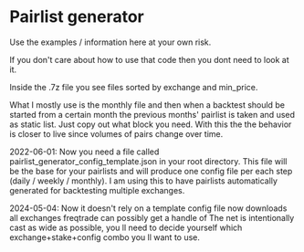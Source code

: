 # Pairlist generator
Use the examples / information here at your own risk.

If you don't care about how to use that code then you dont need to look at it.

Inside the .7z file you see files sorted by exchange and min_price.

What I mostly use is the monthly file and then when a backtest should be started from a certain month the previous months' pairlist is taken and used as static list. Just copy out what block you need.
With this the the behavior is closer to live since volumes of pairs change over time.

2022-06-01:
Now you need a file called pairlist_generator_config_template.json in your root directory.
This file will be the base for your pairlists and will produce one config file per each step (daily / weekly / monthly).
I am using this to have pairlists automatically generated for backtesting multiple exchanges.

2024-05-04:
Now it doesn't rely on a template config file
now downloads all exchanges freqtrade can possibly get a handle of
The net is intentionally cast as wide as possible, you ll need to decide yourself which exchange+stake+config combo you ll want to use.
